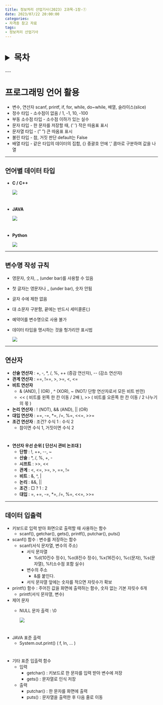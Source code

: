 ```yaml
---
title: 정보처리 산업기사(2023) 2과목-1장-①
date: 2023/07/22 20:00:00
categories:
- 자격증 참고 자료
tags:
- 정보처리 산업기사
---
```

<h1>
<details>
<summary>목차</summary>
<div markdown="1">

- [프로그래밍 언어 활용](#프로그래밍-언어-활용)
    - [언어별 데이터 타입](#언어별-데이터-타입)
    - [변수명 작성 규칙](#변수명-작성-규칙)
    - [연산자](#연산자)
    - [데이터 입출력](#데이터-입출력)
</div>
</details>
</h1>
---

# 프로그래밍 언어 활용

- 변수, 연산자 scanf, printf, if, for, while, do~while, 배열, 슬라이스(slice)
- 정수 타입 - 소수점이 없음 / 1, -1, 10, -100
- 부동 소수점 타입 - 소수점 이하가 있는 실수
- 문자 타입 - 한 문자를 저장할 때, (’ ’) 작은 따옴표 표시
- 문자열 타입 - (” ”) 큰 따옴표 표시
- 불린 타입 - 참, 거짓 판단 default는 False
- 배열 타입 - 같은 타입의 데이터의 집합, {} 중괄호 안에 ‘,’ 콤마로 구분하여 값을 나열
---
## 언어별 데이터 타입

- **C / C++**
    
    ![](/Images/2023/07/2과목-1장-①/Untitled.png)
#    
- **JAVA**
    
    ![](/Images/2023/07/2과목-1장-①/Untitled%201.png)
#    
- **Python**
    
    ![](/Images/2023/07/2과목-1장-①/Untitled%202.png)
    
---
## 변수명 작성 규칙

- 영문자, 숫자, _ (under bar)를 사용할 수 있음
- 첫 글자는 영문자나 _ (under bar), 숫자 안됨
- 글자 수에 제한 없음
- 대 소문자 구분함, 끝에는 반드시 세미콜론(;)
- 예약어를 변수명으로 사용 불가
- 데이터 타입을 명시하는 것을 헝가리안 표시법
    
    ![](/Images/2023/07/2과목-1장-①/Untitled%203.png)
    
---
## 연산자
- **산술 연산자** : +, -, *, /, %, ++ (증감 연산자), -- (감소 연산자)
- **관계 연산자** : ==, !==, >, >=, <, <=
- **비트 연산자**
    - & (AND), | (OR) , ^ (XOR), ~ (NOT/ 단항 연산자로서 모든 비트 반전)
    - << ( 비트를 왼쪽 한 칸 이동 / 2배 ), >> ( 비트를 오른쪽 한 칸 이동 / 2 나누기의 몫 )
- **논리 연산자** : ! (NOT), && (AND), || (OR)
- **대입 연산자** : +=, -=, *=, /=, %=, <<=, >>=
- **조건 연산자** : 조건? 수식 1 : 수식 2
    - 참이면 수식 1, 거짓이면 수식 2
#   
- **연산자 우선 순위 [ 단산시 관비 논조대 ]**
    - **단항** : !, ++, --, ~
    - **산술** : *, /, %, +, -
    - **시프트** : >>, <<
    - **관계** : <, <=, >=, >, ==, !=
    - **비트** : &, ^, |
    - **논리** : &&, ||
    - **조건** : □ ? 1 : 2
    - **대입** : =, +=, -=, *=, /=, %=, <<=, >>=
---
## 데이터 입출력
- 키보드로 입력 받아 화면으로 출력할 때 사용하는 함수
    - scanf(), getchar(), gets(), printf(), putchar(), puts()
- scanf() 함수 : 변수를 저장하는 함수
    - scanf(서식 문자열, 변수의 주소)
        - 서식 문자열
            - %d(10진수 정수), %o(8진수 정수), %x(16진수), %c(문자), %s(문자열), %f(소수점 포함 실수)
        - 변수의 주소
            - &를 붙인다.
        - 서식 문자열 앞에는 숫자를 적으면 자릿수가 확보
- printf() 함수 : 주어진 값을 화면에 출력하는 함수, 숫자 없는 기본 자릿수 6개
    - printf(서식 문자열, 변수)
- 제어 문자
    - NULL 문자 출력 : \0
        
        ![](/Images/2023/07/2과목-1장-①/Untitled%204.png)
#            
- JAVA 표준 출력
    - System.out.print() ( f, ln, … )
#
- 기타 표준 입출력 함수
    - 입력
        - getchar() : 키보드로 한 문자를 입력 받아 변수에 저장
        - gets() : 문자열로 인식 저장
    - 출력
        - putchar() : 한 문자를 화면에 출력
        - puts() : 문자열을 출력한 후 다음 줄로 이동